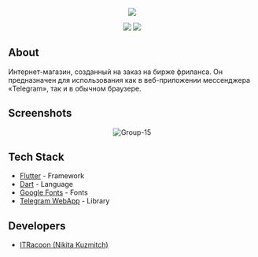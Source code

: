 <p align="center"><img src="https://i.ibb.co/j5rVmJH/Frame-3-1.png" border="0"></p>

<p align="center">
  <img src="https://img.shields.io/badge/Flutter-v3.22.0-blue?logo=flutter">
  <img src="https://img.shields.io/badge/Version-1.0-purple">
</p>

## About 
Интернет-магазин, созданный на заказ на бирже фриланса. Он предназначен для использования как в веб-приложении мессенджера «Telegram», так и в обычном браузере. 

## Screenshots
<p align="center">
<img src="https://i.ibb.co/9nMCmS7/Group-15.png" alt="Group-15" border="0">
</p>

## Tech Stack
+ [Flutter](https://flutter.dev/) - Framework
+ [Dart](https://dart.dev/) - Language
+ [Google Fonts](https://fonts.google.com/) - Fonts
+ [Telegram WebApp](https://core.telegram.org/bots/webapps) - Library

## Developers
+ [ITRacoon (Nikita Kuzmitch)](https://github.com/ITRACCON)
